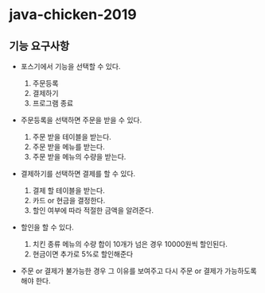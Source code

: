 # java-chicken-2019

## 기능 요구사항

- 포스기에서 기능을 선택할 수 있다.
  	1. 주문등록
   	2. 결제하기
   	3. 프로그램 종료



- 주문등록을 선택하면 주문을 받을 수 있다.
  1. 주문 받을 테이블을 받는다.
  2. 주문 받을 메뉴를 받는다.
  3. 주문 받을 메뉴의 수량을 받는다.



- 결제하기를 선택하면 결제를 할 수 있다.
  	1. 결제 할 테이블을 받는다.
   	2. 카드 or 현금을 결정한다.
   	3. 할인 여부에 따라 적절한 금액을 알려준다.



- 할인을 할 수 있다.
  	1. 치킨 종류 메뉴의 수량 합이 10개가 넘은 경우 10000원씩 할인된다.
   	2. 현금이면 추가로 5%로 할인해준다



- 주문 or 결제가 불가능한 경우 그 이유를 보여주고 다시 주문 or 결제가 가능하도록 해야 한다.